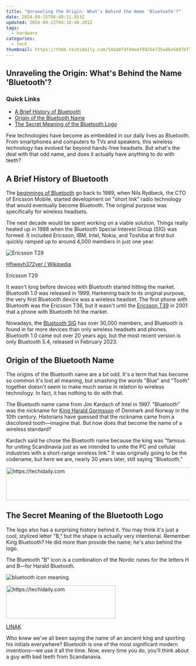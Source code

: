 ```yaml
---
title: "Unraveling the Origin: What's Behind the Name 'Bluetooth'?"
date: 2024-09-15T06:40:11.853Z
updated: 2024-09-22T04:16:40.201Z
tags:
  - hardware
categories:
  - tech
thumbnail: https://thmb.techidaily.com/54da0f4f94eef8925e725ad6e5d476f72d3b4dfe3f3f6a2e608d839212aa9eeb.jpg
---
```


## Unraveling the Origin: What's Behind the Name 'Bluetooth'?

### Quick Links

* [A Brief History of Bluetooth](https://extra-resources.techidaily.com/10-superior-virtual-background-switchers-guide-for-2024/)
* [Origin of the Bluetooth Name](https://win-able.techidaily.com/trouble-with-football-manager-2023-heres-how-to-fix-it/)
* [The Secret Meaning of the Bluetooth Logo](https://video-capture.techidaily.com/in-2024-comparing-the-most-popular-linux-snapshots-tools/)

 Few technologies have become as embedded in our daily lives as Bluetooth. From smartphones and computers to TVs and speakers, this wireless technology has evolved far beyond hands-free headsets. But what's the deal with that odd name, and does it actually have anything to do with teeth?

##  A Brief History of Bluetooth

 The [beginnings of Bluetooth](https://article-posts.techidaily.com/2024-approved-insta-to-tik-integration-masterclass/) go back to 1989, when Nils Rydbeck, the CTO of Ericsson Mobile, started development on "short link" radio technology that would eventually become Bluetooth. The original purpose was specifically for wireless headsets.

 The next decade would be spent working on a viable solution. Things really heated up in 1998 when the Bluetooth Special Interest Group (SIG) was formed. It included Ericsson, IBM, Intel, Nokia, and Toshiba at first but quickly ramped up to around 4,000 members in just one year.

![Ericsson T29](https://static1.howtogeekimages.com/wordpress/wp-content/uploads/2024/04/ericsson-t29.png) 

[Hfiweyh372yer / Wikipedia](https://commons.wikimedia.org/wiki/File:T39ljusstake.jpg)

Ericsson T29

 It wasn't long before devices with Bluetooth started hitting the market. Bluetooth 1.0 was released in 1999, Harkening back to its original purpose, the very first Bluetooth device was a wireless headset. The first phone with Bluetooth was the Ericsson T36, but it wasn't until the [Ericsson T39](https://en.wikipedia.org/wiki/Ericsson%5FT39) in 2001 that a phone with Bluetooth hit the market.

 Nowadays, the [Bluetooth SIG](https://www.bluetooth.com/) has over 30,000 members, and Bluetooth is found in far more devices than only wireless headsets and phones. Bluetooth 1.0 came out over 20 years ago, but the most recent version is only Bluetooth 5.4, released in February 2023.

##  Origin of the Bluetooth Name

 The origins of the Bluetooth name are a bit odd. It's a term that has become so common it's lost all meaning, but smashing the words "Blue" and "Tooth" together doesn't seem to make much sense in relation to wireless technology. In fact, it has nothing to do with that.

 The Bluetooth name came from Jim Kardach of Intel in 1997\. "Bluetooth" was the nickname for [King Harald Gormsson](https://en.wikipedia.org/wiki/Harald%5FBluetooth) of Denmark and Norway in the 10th century. Historians have guessed that the nickname came from a discolored tooth—imagine that. But how does that become the name of a wireless standard?

 Kardach said he chose the Bluetooth name because the king was "famous for uniting Scandinavia just as we intended to unite the PC and cellular industries with a short-range wireless link." It was originally going to be the codename, but here we are, nearly 30 years later, still saying "Bluetooth."

<!-- affiliate ads begin -->
<a href="https://appsumo.8odi.net/c/5597632/2151856/7443" target="_top" id="2151856">
  <img src="//a.impactradius-go.com/display-ad/7443-2151856" border="0" alt="https://techidaily.com" width="728" height="90"/>
</a>
<img height="0" width="0" src="https://appsumo.8odi.net/i/5597632/2151856/7443" style="position:absolute;visibility:hidden;" border="0" />
<!-- affiliate ads end -->

##  The Secret Meaning of the Bluetooth Logo

 The logo also has a surprising history behind it. You may think it's just a cool, stylized letter "B," but the shape is actually very intentional. Remember King Bluetooth? He did more than provide the name; he's also behind the logo.

 The Bluetooth "B" icon is a combination of the Nordic runes for the letters H and B—for Harald Bluetooth.

![bluetooth icon meaning.](https://static1.howtogeekimages.com/wordpress/wp-content/uploads/2024/04/bluetooth-icon-meaning-1.png) 

<!-- affiliate ads begin -->
<a href="https://aligracehair.sjv.io/c/5597632/2115932/19272" target="_top" id="2115932">
  <img src="//a.impactradius-go.com/display-ad/19272-2115932" border="0" alt="https://techidaily.com" width="300" height="90"/>
</a>
<img height="0" width="0" src="https://aligracehair.sjv.io/i/5597632/2115932/19272" style="position:absolute;visibility:hidden;" border="0" />
<!-- affiliate ads end -->

[LINAK](https://www.linak-us.com/segments/medline-careline/tech-and-trends/wireless-platform/)

 Who knew we've all been saying the name of an ancient king and sporting his initials everywhere? Bluetooth is one of the most significant modern inventions—we use it all the time. Now, every time you do, you'll think about a guy with bad teeth from Scandanavia.

<ins class="adsbygoogle"
     style="display:block"
     data-ad-format="autorelaxed"
     data-ad-client="ca-pub-7571918770474297"
     data-ad-slot="1223367746"></ins>

<ins class="adsbygoogle"
     style="display:block"
     data-ad-client="ca-pub-7571918770474297"
     data-ad-slot="8358498916"
     data-ad-format="auto"
     data-full-width-responsive="true"></ins>



